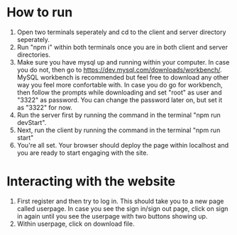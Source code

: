 # How to run

1. Open two terminals seperately and cd to the client and server directory seperately.
2. Run "npm i" within both terminals once you are in both client and server directories.
3. Make sure you have mysql up and running within your computer. In case you do not, then go to https://dev.mysql.com/downloads/workbench/. MySQL workbench is recommended but feel free to download any other way you feel more confortable with. In case you do go for workbench, then follow the prompts while downloading and set "root" as user and "3322" as password. You can change the password later on, but set it as "3322" for now. 
4. Run the server first by running the command in the terminal "npm run devStart". 
5. Next, run the client by running the command in the terminal "npm run start"
6. You're all set. Your browser should deploy the page within localhost and you are ready to start engaging with the site.

# Interacting with the website

1. First register and then try to log in. This should take you to a new page called userpage. In case you see the sign in/sign out page, click on sign in again until you see the userpage with two buttons showing up.
2. Within userpage, click on download file.

<!-- # Basic Front-End with Database Manipulation

For  all  parts  of  this  project,  your  system  must  be  application  or  web-based.  Some  simple  GUI 
interfaces  are  required  for  each  functionality.  All  functionality  must  be  performed  via  the 
interface of your system

##  Use Java/C#/PHP/Python and SQL, implement the following functionality: 
1. Create a database schema and implement a user registration and login interface so 
that only a registered user can login into the system. The schema of the user table should be:  
user(username, password, firstName, lastName, email) 
username is the primary key, and email should be unique. You have to prevent the SQL 
injection attack. There is an attached pdf file about SQL injection attacks. 
 
2. Sign  up  for  a  new  user  with  information  such  as:  username,  password,  password 
confirmed, first name, last name, email. Duplicate username, and email should be detected 
and fail the signup. Unmatching passwords should be detected, as well.  
 
3. Implement  a  button  called  “Initialize  Database.”  When  a  user  clicks  it,  all 
necessary  tables  will  be  created  (or  recreated)  automatically.  It should  use  the 
username “comp440” and possibly password “pass1234”.  

## Notes
1) For step 2, you can use the attached university.sql for now. Later you will replace this .sql 
script file with the SQL  file of your project database. Open the university.sql file in any text 
editor and change the database name in line 20. Make sure the database name is the same as the 
database of step 1 (user registration and login).  

2) This is a team project. You are allowed to find and reused codes; however, make sure to 
refer to the original source. 

### Contributions
Anthony Magana did majority work on the database side for phase 1. Implemented functions for initilizing,posting, and retrieval of data from the database.

Luis Rangel worked on UI such as form entry and password validation.

Tristin Greenstein worked on React.js front end and bug fixes on both UI and database.

### https://youtu.be/MTyv9AaGbac -->
